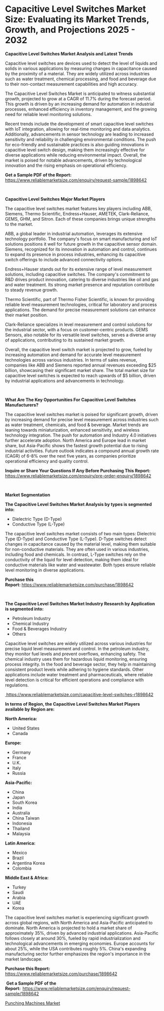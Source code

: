 <p><h1>Capacitive Level Switches Market Size: Evaluating its Market Trends, Growth, and Projections 2025 - 2032</h1></p><p><strong>Capacitive Level Switches Market Analysis and Latest Trends</strong></p>
<p><p>Capacitive level switches are devices used to detect the level of liquids and solids in various applications by measuring changes in capacitance caused by the proximity of a material. They are widely utilized across industries such as water treatment, chemical processing, and food and beverage due to their non-contact measurement capabilities and high accuracy.</p><p>The Capacitive Level Switches Market is anticipated to witness substantial growth, projected to grow at a CAGR of 11.7% during the forecast period. This growth is driven by an increasing demand for automation in industrial processes, enhanced efficiency in inventory management, and the growing need for reliable level monitoring solutions. </p><p>Recent trends include the development of smart capacitive level switches with IoT integration, allowing for real-time monitoring and data analytics. Additionally, advancements in sensor technology are leading to increased sensitivity and reliability in challenging environmental conditions. The push for eco-friendly and sustainable practices is also guiding innovations in capacitive level switch design, making them increasingly effective for diverse applications while reducing environmental impact. Overall, the market is poised for notable advancements, driven by technological innovation and the rising emphasis on operational efficiency.</p></p>
<p><strong>Get a Sample PDF of the Report:&nbsp;</strong> <a href="https://www.reliablemarketsize.com/enquiry/request-sample/1898642?utm_campaign=2626&utm_medium=2&utm_source=Github&utm_content=ia&utm_term=08042025&utm_id=capacitive-level-switches">https://www.reliablemarketsize.com/enquiry/request-sample/1898642</a></p>
<p>&nbsp;</p>
<p><strong>Capacitive Level Switches Major Market Players</strong></p>
<p><p>The capacitive level switches market features key players including ABB, Siemens, Thermo Scientific, Endress+Hauser, AMETEK, Clark-Reliance, GEMS, GHM, and Sitron. Each of these companies brings unique strengths to the market.</p><p>ABB, a global leader in industrial automation, leverages its extensive technology portfolio. The company's focus on smart manufacturing and IoT solutions positions it well for future growth in the capacitive sensor domain. Siemens, recognized for its innovation in automation and control, continues to expand its presence in process industries, enhancing its capacitive switch offerings to include advanced connectivity options.</p><p>Endress+Hauser stands out for its extensive range of level measurement solutions, including capacitive switches. The company's commitment to R&D drives product innovation, catering to diverse industries like oil and gas and water treatment. Its strong market presence and reputation contribute to steady revenue growth.</p><p>Thermo Scientific, part of Thermo Fisher Scientific, is known for providing reliable level measurement technologies, critical for laboratory and process applications. The demand for precise measurement solutions can enhance their market position.</p><p>Clark-Reliance specializes in level measurement and control solutions for the industrial sector, with a focus on customer-centric products. GEMS Sensors, also notable for its versatile level switches, serves a diverse array of applications, contributing to its sustained market growth.</p><p>Overall, the capacitive level switch market is projected to grow, fueled by increasing automation and demand for accurate level measurement technologies across various industries. In terms of sales revenue, companies like ABB and Siemens reported annual revenues exceeding $25 billion, showcasing their significant market share. The total market size for capacitive level switches is expected to reach upwards of $5 billion, driven by industrial applications and advancements in technology.</p></p>
<p>&nbsp;</p>
<p><strong>What Are The Key Opportunities For Capacitive Level Switches Manufacturers?</strong></p>
<p><p>The capacitive level switches market is poised for significant growth, driven by increasing demand for precise level measurement across industries such as water treatment, chemicals, and food & beverage. Market trends are leaning towards miniaturization, enhanced sensitivity, and wireless technology integration. The push for automation and Industry 4.0 initiatives further accelerate adoption. North America and Europe lead in market share, but Asia-Pacific shows the fastest growth potential due to rising industrial activities. Future outlook indicates a compound annual growth rate (CAGR) of 6-8% over the next five years, as companies prioritize operational efficiency and quality control.</p></p>
<p><strong>Inquire or Share Your Questions If Any Before Purchasing This Report:</strong> <a href="https://www.reliablemarketsize.com/enquiry/pre-order-enquiry/1898642?utm_campaign=2626&utm_medium=2&utm_source=Github&utm_content=ia&utm_term=08042025&utm_id=capacitive-level-switches">https://www.reliablemarketsize.com/enquiry/pre-order-enquiry/1898642</a></p>
<p>&nbsp;</p>
<p><strong>Market Segmentation</strong></p>
<p><strong>The Capacitive Level Switches Market Analysis by types is segmented into:</strong></p>
<p><ul><li>Dielectric Type (D-Type)</li><li>Conductive Type (L-Type)</li></ul></p>
<p><p>The capacitive level switches market consists of two main types: Dielectric Type (D-Type) and Conductive Type (L-Type). D-Type switches detect changes in capacitance caused by the material level, making them suitable for non-conductive materials. They are often used in various industries, including food and chemicals. In contrast, L-Type switches rely on the conductivity of the liquid for level detection, making them ideal for conductive materials like water and wastewater. Both types ensure reliable level monitoring in diverse applications.</p></p>
<p><strong>Purchase this Report:&nbsp;</strong><a href="https://www.reliablemarketsize.com/purchase/1898642?utm_campaign=2626&utm_medium=2&utm_source=Github&utm_content=ia&utm_term=08042025&utm_id=capacitive-level-switches">https://www.reliablemarketsize.com/purchase/1898642</a></p>
<p>&nbsp;</p>
<p><strong>The Capacitive Level Switches Market Industry Research by Application is segmented into:</strong></p>
<p><ul><li>Petroleum Industry</li><li>Chemical Industry</li><li>Food & Beverages Industry</li><li>Others</li></ul></p>
<p><p>Capacitive level switches are widely utilized across various industries for precise liquid level measurement and control. In the petroleum industry, they monitor fuel levels and prevent overflows, enhancing safety. The chemical industry uses them for hazardous liquid monitoring, ensuring process integrity. In the food and beverage sector, they help in maintaining consistent product levels while adhering to hygiene standards. Other applications include water treatment and pharmaceuticals, where reliable level detection is critical for efficient operations and compliance with regulations.</p></p>
<p><a href="https://www.reliablemarketsize.com/capacitive-level-switches-r1898642?utm_campaign=2626&utm_medium=2&utm_source=Github&utm_content=ia&utm_term=08042025&utm_id=capacitive-level-switches">&nbsp;https://www.reliablemarketsize.com/capacitive-level-switches-r1898642</a></p>
<p><strong>In terms of Region, the Capacitive Level Switches Market Players available by Region are:</strong></p>
<p>
    <p> <strong> North America: </strong>
        <ul>
            <li>United States</li>
            <li>Canada</li>
        </ul>
        </p> 
    <p> <strong> Europe: </strong>
        <ul>
            <li>Germany</li>
            <li>France</li>
            <li>U.K.</li>
            <li>Italy</li>
            <li>Russia</li>
        </ul>
        </p> 
    <p> <strong> Asia-Pacific: </strong>
        <ul>
            <li>China</li>
            <li>Japan</li>
            <li>South Korea</li>
            <li>India</li>
            <li>Australia</li>
            <li>China Taiwan</li>
            <li>Indonesia</li>
            <li>Thailand</li>
            <li>Malaysia</li>
        </ul>
        </p> 
    <p> <strong> Latin America: </strong>
        <ul>
            <li>Mexico</li>
            <li>Brazil</li>
            <li>Argentina Korea</li>
            <li>Colombia</li>
        </ul>
        </p> 
    <p> <strong> Middle East & Africa: </strong>
        <ul>
            <li>Turkey</li>
            <li>Saudi</li>
            <li>Arabia</li>
            <li>UAE</li>
            <li>Korea</li>
        </ul>
    </p>
    </p>
<p><p>The capacitive level switches market is experiencing significant growth across global regions, with North America and Asia-Pacific anticipated to dominate. North America is projected to hold a market share of approximately 35%, driven by advanced industrial applications. Asia-Pacific follows closely at around 30%, fueled by rapid industrialization and technological advancements in emerging economies. Europe accounts for about 25%, while the USA contributes roughly 5%. China's expanding manufacturing sector further emphasizes the region's importance in the market landscape.</p></p>
<p><strong>Purchase this Report: </strong><a href="https://www.reliablemarketsize.com/purchase/1898642?utm_campaign=2626&utm_medium=2&utm_source=Github&utm_content=ia&utm_term=08042025&utm_id=capacitive-level-switches">https://www.reliablemarketsize.com/purchase/1898642</a></p>
<p>&nbsp;<strong>Get a Sample PDF of the Report:&nbsp;&nbsp;</strong><a href="https://www.reliablemarketsize.com/enquiry/request-sample/1898642?utm_campaign=2626&utm_medium=2&utm_source=Github&utm_content=ia&utm_term=08042025&utm_id=capacitive-level-switches">https://www.reliablemarketsize.com/enquiry/request-sample/1898642</a></p>
<p><strong></strong></p>
<p><p><a href="https://github.com/ccreola81/Market-Research-Report-List-1/blob/main/punching-machines-market.md?utm_campaign=2626&utm_medium=2&utm_source=Github&utm_content=ia&utm_term=08042025&utm_id=capacitive-level-switches">Punching Machines Market</a></p></p>